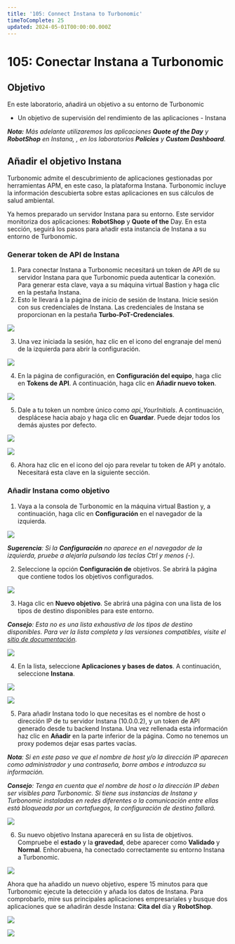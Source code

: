 ```yaml
---
title: '105: Connect Instana to Turbonomic'
timeToComplete: 25
updated: 2024-05-01T00:00:00.000Z
---
```

# 105: Conectar Instana a Turbonomic

## Objetivo

En este laboratorio, añadirá un objetivo a su entorno de Turbonomic

*   Un objetivo de supervisión del rendimiento de las aplicaciones - Instana

***Nota:** Más adelante utilizaremos las aplicaciones **Quote of the Day** y **RobotShop** en Instana, , en los laboratorios **Policies** y **Custom Dashboard**.*

## Añadir el objetivo Instana

Turbonomic admite el descubrimiento de aplicaciones gestionadas por herramientas APM, en este caso, la plataforma Instana. Turbonomic incluye la información descubierta sobre estas aplicaciones en sus cálculos de salud ambiental.

Ya hemos preparado un servidor Instana para su entorno. Este servidor monitoriza dos aplicaciones: **RobotShop** y **Quote of the** Day. En esta sección, seguirá los pasos para añadir esta instancia de Instana a su entorno de Turbonomic.

### Generar token de API de Instana

1.  Para conectar Instana a Turbonomic necesitará un token de API de su servidor Instana para que Turbonomic pueda autenticar la conexión. Para generar esta clave, vaya a su máquina virtual Bastion y haga clic en la pestaña Instana.
2.  Esto le llevará a la página de inicio de sesión de Instana. Inicie sesión con sus credenciales de Instana. Las credenciales de Instana se proporcionan en la pestaña **Turbo-PoT-Credenciales**.

![](./images/105/instanatab.png)

3.  Una vez iniciada la sesión, haz clic en el icono del engranaje del menú de la izquierda para abrir la configuración.

![](./images/105/instana2.png)

4.  En la página de configuración, en **Configuración del equipo**, haga clic en **Tokens de API**. A continuación, haga clic en **Añadir nuevo token**.

![](./images/105/instana3.png)

5.  Dale a tu token un nombre único como *api\_YourInitials*. A continuación, desplácese hacia abajo y haga clic en **Guardar**. Puede dejar todos los demás ajustes por defecto.

![](./images/105/instana4.png)

![](./images/105/instana5.png)

6.  Ahora haz clic en el icono del ojo para revelar tu token de API y anótalo. Necesitará esta clave en la siguiente sección.

### Añadir Instana como objetivo

1.  Vaya a la consola de Turbonomic en la máquina virtual Bastion y, a continuación, haga clic en **Configuración** en el navegador de la izquierda.

![](./images/105/turbo-main.png)

***Sugerencia**: Si la **Configuración** no aparece en el navegador de la izquierda, pruebe a alejarla pulsando las teclas Ctrl y menos (-).*

2.  Seleccione la opción **Configuración de** objetivos. Se abrirá la página que contiene todos los objetivos configurados.

![](./images/105/target-settings.png)

3.  Haga clic en **Nuevo objetivo**. Se abrirá una página con una lista de los tipos de destino disponibles para este entorno.

***Consejo**: Esta no es una lista exhaustiva de los tipos de destino disponibles. Para ver la lista completa y las versiones compatibles, visite el [sitio de documentación](https://www.ibm.com/docs/en/tarm/8.8.0?topic=overview-turbonomic-targets).*

![](./images/105/target-page.png)

4.  En la lista, seleccione **Aplicaciones y bases de datos**. A continuación, seleccione **Instana**.

![](./images/105/add-instana-1.png)

![](./images/105/add-instana-2.png)

5.  Para añadir Instana todo lo que necesitas es el nombre de host o dirección IP de tu servidor Instana (10.0.0.2), y un token de API generado desde tu backend Instana. Una vez rellenada esta información haz clic en **Añadir** en la parte inferior de la página. Como no tenemos un proxy podemos dejar esas partes vacías.

***Nota**: Si en este paso ve que el nombre de host y/o la dirección IP aparecen como administrador y una contraseña, borre ambos e introduzca su información.*

***Consejo**: Tenga en cuenta que el nombre de host o la dirección IP deben ser visibles para Turbonomic. Si tiene sus instancias de Instana y Turbonomic instaladas en redes diferentes o la comunicación entre ellas está bloqueada por un cortafuegos, la configuración de destino fallará.*

![](./images/105/add-instana-3.png)

6.  Su nuevo objetivo Instana aparecerá en su lista de objetivos. Compruebe el **estado** y la **gravedad**, debe aparecer como **Validado** y **Normal**. Enhorabuena, ha conectado correctamente su entorno Instana a Turbonomic.

![](./images/105/validated.png)

Ahora que ha añadido un nuevo objetivo, espere 15 minutos para que Turbonomic ejecute la detección y añada los datos de Instana. Para comprobarlo, mire sus principales aplicaciones empresariales y busque dos aplicaciones que se añadirán desde Instana: **Cita del** día y **RobotShop**.

![](./images/105/listapps.png)

![](./images/105/apps.png)
